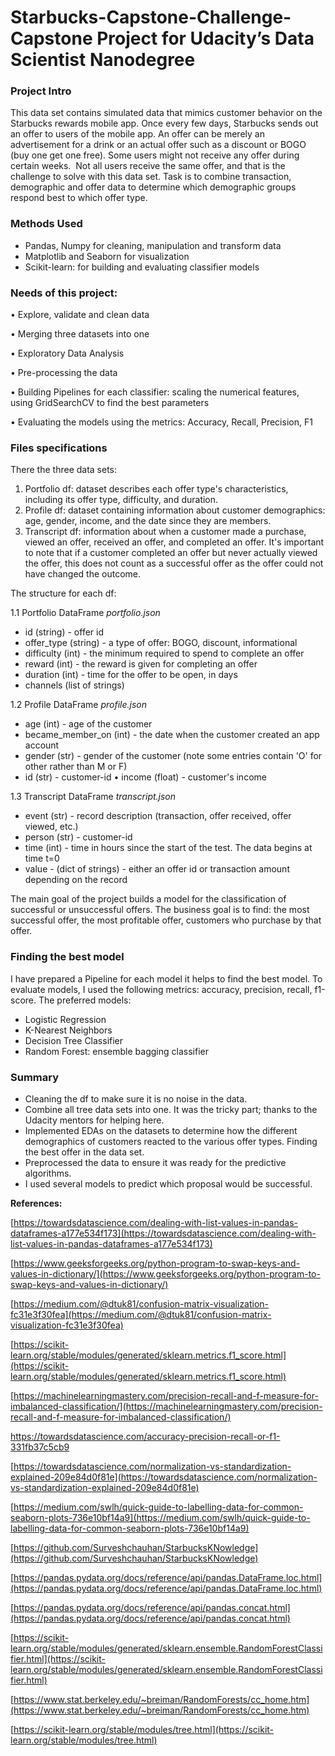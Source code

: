 # Starbucks-Capstone-Challenge-Capstone Project for Udacity’s Data Scientist Nanodegree
### Project Intro
This data set contains simulated data that mimics customer behavior on the Starbucks rewards mobile app. Once every few days, Starbucks sends out an offer to users of the mobile app. An offer can be merely an advertisement for a drink or an actual offer such as a discount or BOGO (buy one get one free). Some users might not receive any offer during certain weeks. 
Not all users receive the same offer, and that is the challenge to solve with this data set. Task is to combine transaction, demographic and offer data to determine which demographic groups respond best to which offer type.

### Methods Used
- Pandas, Numpy for cleaning, manipulation and transform data
- Matplotlib and Seaborn for  visualization
- Scikit-learn: for building and evaluating classifier models


### Needs of this project:
•	Explore, validate and clean data

•	Merging three datasets into one

•	Exploratory Data Analysis

•	Pre-processing the data

•	Building Pipelines for each classifier: scaling the numerical features, using GridSearchCV to find the best parameters

•	Evaluating the models using the metrics: Accuracy, Recall, Precision, F1

### Files specifications
There the three data sets:
1.	Portfolio df: dataset describes each offer type's characteristics, including its offer type, difficulty, and duration.
2.	Profile df: dataset containing information about customer demographics: age, gender, income, and the date since they are members.
3.	Transcript df: information about when a customer made a purchase, viewed an offer, received an offer, and completed an offer. It's important to note that if a customer completed an offer but never actually viewed the offer, this does not count as a successful offer as the offer could not have changed the outcome.

The structure for each df:

1.1 Portfolio DataFrame
_portfolio.json_
- id (string) - offer id
- offer_type (string) - a type of offer: BOGO, discount, informational
-	difficulty (int) - the minimum required to spend to complete an offer
-	reward (int) - the reward is given for completing an offer
-	duration (int) - time for the offer to be open, in days
- channels (list of strings)

1.2 Profile DataFrame
_profile.json_
- age (int) - age of the customer
- became_member_on (int) - the date when the customer created an app account
- gender (str) - gender of the customer (note some entries contain 'O' for other rather than M or F)
- id (str) - customer-id
•	income (float) - customer's income

1.3 Transcript DataFrame
_transcript.json_
- event (str) - record description (transaction, offer received, offer viewed, etc.)
- person (str) - customer-id
- time (int) - time in hours since the start of the test. The data begins at time t=0
- value - (dict of strings) - either an offer id or transaction amount depending on the record

The main goal of the project builds a model for the classification of successful or unsuccessful offers. 
The business goal is to find: the most successful offer, the most profitable offer, customers who purchase by that offer.

### Finding the best model
I have prepared a Pipeline for each model it helps to find the best model. To evaluate models, I used the following metrics: accuracy, precision, recall, f1-score. 
The preferred models:
- Logistic Regression
- K-Nearest Neighbors
- Decision Tree Classifier
- Random Forest: ensemble bagging classifier

### Summary
- Cleaning the df to make sure it is no noise in the data.
- Combine all tree data sets into one. It was the tricky part; thanks to the Udacity mentors for helping here.
- Implemented EDAs on the datasets to determine how the different demographics of customers reacted to the various offer types. Finding the best offer in the data set.
- Preprocessed the data to ensure it was ready for the predictive algorithms.
- I used several models to predict which proposal would be successful.

**References:**

[https://towardsdatascience.com/dealing-with-list-values-in-pandas-dataframes-a177e534f173](https://towardsdatascience.com/dealing-with-list-values-in-pandas-dataframes-a177e534f173)

[https://www.geeksforgeeks.org/python-program-to-swap-keys-and-values-in-dictionary/](https://www.geeksforgeeks.org/python-program-to-swap-keys-and-values-in-dictionary/)

[https://medium.com/@dtuk81/confusion-matrix-visualization-fc31e3f30fea](https://medium.com/@dtuk81/confusion-matrix-visualization-fc31e3f30fea)

[https://scikit-learn.org/stable/modules/generated/sklearn.metrics.f1_score.html](https://scikit-learn.org/stable/modules/generated/sklearn.metrics.f1_score.html)

[https://machinelearningmastery.com/precision-recall-and-f-measure-for-imbalanced-classification/](https://machinelearningmastery.com/precision-recall-and-f-measure-for-imbalanced-classification/)

https://towardsdatascience.com/accuracy-precision-recall-or-f1-331fb37c5cb9

[https://towardsdatascience.com/normalization-vs-standardization-explained-209e84d0f81e](https://towardsdatascience.com/normalization-vs-standardization-explained-209e84d0f81e)

[https://medium.com/swlh/quick-guide-to-labelling-data-for-common-seaborn-plots-736e10bf14a9](https://medium.com/swlh/quick-guide-to-labelling-data-for-common-seaborn-plots-736e10bf14a9)

[https://github.com/Surveshchauhan/StarbucksKNowledge](https://github.com/Surveshchauhan/StarbucksKNowledge)

[https://pandas.pydata.org/docs/reference/api/pandas.DataFrame.loc.html](https://pandas.pydata.org/docs/reference/api/pandas.DataFrame.loc.html)

[https://pandas.pydata.org/docs/reference/api/pandas.concat.html](https://pandas.pydata.org/docs/reference/api/pandas.concat.html)

[https://scikit-learn.org/stable/modules/generated/sklearn.ensemble.RandomForestClassifier.html](https://scikit-learn.org/stable/modules/generated/sklearn.ensemble.RandomForestClassifier.html)

[https://www.stat.berkeley.edu/~breiman/RandomForests/cc_home.htm](https://www.stat.berkeley.edu/~breiman/RandomForests/cc_home.htm)

[https://scikit-learn.org/stable/modules/tree.html](https://scikit-learn.org/stable/modules/tree.html)


